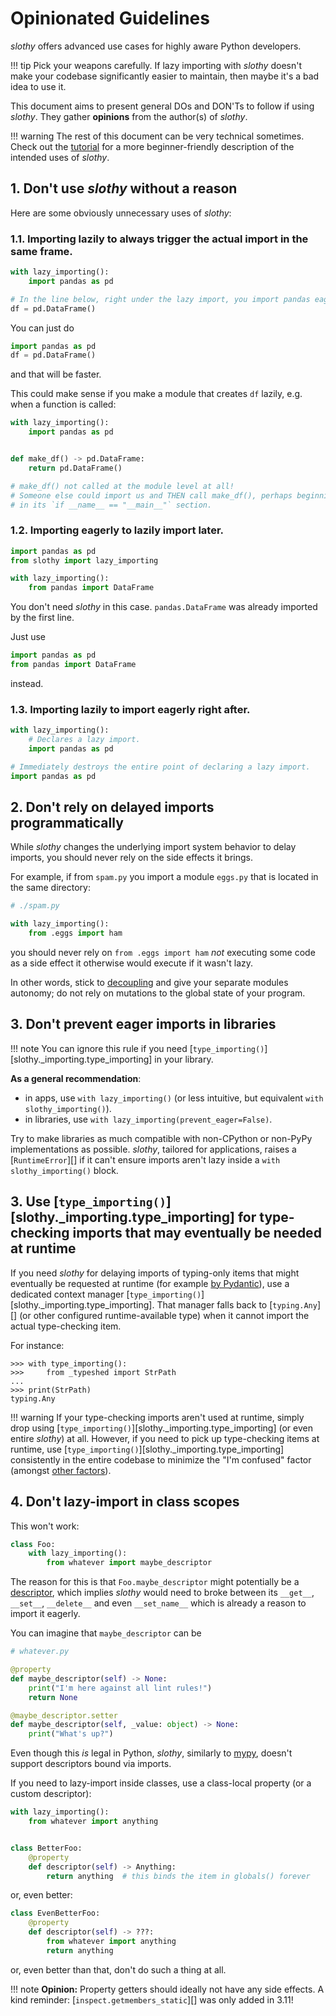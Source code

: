 # Opinionated Guidelines

_slothy_ offers advanced use cases for highly aware Python developers.

!!! tip
    Pick your weapons carefully. If lazy importing with _slothy_ doesn't make
    your codebase significantly easier to maintain, then maybe it's a bad idea to use it.

This document aims to present general DOs and DON'Ts to follow if using _slothy_.
They gather **opinions** from the author(s) of _slothy_.

!!! warning
    The rest of this document can be very technical sometimes.
    Check out the [tutorial](/guidelines) for a more beginner-friendly description
    of the intended uses of _slothy_.

## 1. Don't use _slothy_ without a reason

Here are some obviously unnecessary uses of _slothy_:

### 1.1. Importing lazily to always trigger the actual import in the same frame.

```py
with lazy_importing():
    import pandas as pd

# In the line below, right under the lazy import, you import pandas eagerly.
df = pd.DataFrame()
```

You can just do

```py
import pandas as pd
df = pd.DataFrame()
```

and that will be faster.

This could make sense if you make a module that creates `df` lazily, e.g. when
a function is called:

```py
with lazy_importing():
    import pandas as pd


def make_df() -> pd.DataFrame:
    return pd.DataFrame()

# make_df() not called at the module level at all!
# Someone else could import us and THEN call make_df(), perhaps beginning due to the code
# in its `if __name__ == "__main__"` section.
```

### 1.2. Importing eagerly to lazily import later.

```py
import pandas as pd
from slothy import lazy_importing

with lazy_importing():
    from pandas import DataFrame
```

You don't need _slothy_ in this case.
`pandas.DataFrame` was already imported by the first line.

Just use

```py
import pandas as pd
from pandas import DataFrame
```

instead.

### 1.3. Importing lazily to import eagerly right after.

```py
with lazy_importing():
    # Declares a lazy import.
    import pandas as pd  

# Immediately destroys the entire point of declaring a lazy import.
import pandas as pd
```

## 2. Don't rely on delayed imports programmatically

While _slothy_ changes the underlying import system behavior to delay imports,
you should never rely on the side effects it brings.

For example, if from `spam.py` you import a module `eggs.py` that is located in the same directory:

```py
# ./spam.py

with lazy_importing():
    from .eggs import ham
```

you should never rely on `from .eggs import ham` _not_ executing some code as a side effect it otherwise would execute
if it wasn't lazy.

In other words, stick to [decoupling](https://en.wikipedia.org/wiki/Coupling_(computer_programming))
and give your separate modules autonomy; do not rely on mutations to the global state of your program.

## 3. Don't prevent eager imports in libraries
!!! note
    You can ignore this rule if you need [`type_importing()`][slothy._importing.type_importing] in your library.

**As a general recommendation**:

- in apps, use `with lazy_importing()` (or less intuitive, but equivalent `with slothy_importing()`).
- in libraries, use `with lazy_importing(prevent_eager=False)`.

Try to make libraries as much compatible with non-CPython or non-PyPy implementations
as possible. _slothy_, tailored for applications, raises a [`RuntimeError`][]
if it can't ensure imports aren't lazy inside a `with slothy_importing()` block.

## 3. Use [`type_importing()`][slothy._importing.type_importing] for type-checking imports that may eventually be needed at runtime

If you need _slothy_ for delaying imports of typing-only items that might eventually
be requested at runtime (for example [by Pydantic](https://docs.pydantic.dev/2.7/concepts/postponed_annotations/)),
use a dedicated context manager [`type_importing()`][slothy._importing.type_importing].
That manager falls back to [`typing.Any`][] (or other configured runtime-available type)
when it cannot import the actual type-checking item.

For instance:
```pycon
>>> with type_importing():
>>>     from _typeshed import StrPath
...
>>> print(StrPath)
typing.Any
```

!!! warning
    If your type-checking imports aren't used at runtime, simply drop using [`type_importing()`][slothy._importing.type_importing]
    (or even entire _slothy_) at all. However, if you need to pick up type-checking items at runtime,
    use [`type_importing()`][slothy._importing.type_importing] consistently in the entire codebase
    to minimize the "I'm confused" factor (amongst [other factors](https://en.wikipedia.org/wiki/Bus_factor)).

## 4. Don't lazy-import in class scopes

This won't work:
```py
class Foo:
    with lazy_importing():
        from whatever import maybe_descriptor
```

The reason for this is that `Foo.maybe_descriptor` might potentially be a [descriptor](https://docs.python.org/3/howto/descriptor.html),
which implies _slothy_ would need to broke between its `__get__`, `__set__`, `__delete__` and even `__set_name__` which is already
a reason to import it eagerly.

You can imagine that `maybe_descriptor` can be

```py
# whatever.py

@property
def maybe_descriptor(self) -> None:
    print("I'm here against all lint rules!")
    return None

@maybe_descriptor.setter
def maybe_descriptor(self, _value: object) -> None:
    print("What's up?")
```

Even though this _is_ legal in Python, _slothy_, similarly to [mypy](https://mypy.readthedocs.io/en/stable/),
doesn't support descriptors bound via imports.

If you need to lazy-import inside classes, use a class-local property (or a custom descriptor):

```py
with lazy_importing():
    from whatever import anything


class BetterFoo:
    @property
    def descriptor(self) -> Anything:
        return anything  # this binds the item in globals() forever
```

or, even better:


```py
class EvenBetterFoo:
    @property
    def descriptor(self) -> ???:
        from whatever import anything
        return anything
```

or, even better than that, don't do such a thing at all.

!!! note
    **Opinion:** Property getters should ideally not have any side effects.
    A kind reminder: [`inspect.getmembers_static`][] was only added in 3.11!
